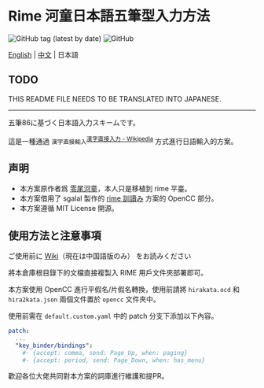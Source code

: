 # Rime 河童日本語五筆型入力方法

![GitHub tag (latest by date)](https://img.shields.io/github/v/tag/momijineko/Rime-KappaJP) ![GitHub](https://img.shields.io/github/license/momijineko/Rime-KappaJP)

[English](https://github.com/momijineko/Rime-KappaJP/blob/master/README.md) | [中文](https://github.com/momijineko/Rime-KappaJP/blob/master/README_zh.md) | 日本語

## TODO

THIS README FILE NEEDS TO BE TRANSLATED INTO JAPANESE.

---

五筆86に基づく日本語入力スキームです。

這是一種通過 `漢字直接輸入`<sup>[漢字直接入力 - Wikipedia](https://ja.wikipedia.org/wiki/漢字直接入力)</sup> 方式進行日語輸入的方案。

## 声明

- 本方案原作者爲 [零尾河童](https://github.com/zerobikappa/rime-kappajp86)，本人只是移植到 rime 平臺。
- 本方案借用了 sgalal 製作的 [rime 訓讀み](https://github.com/sgalal/rime-kunyomi) 方案的 OpenCC 部分。
- 本方案遵循 MIT License 開源。

## 使用方法と注意事項

ご使用前に [Wiki](https://github.com/momijineko/Rime-KappaJP/wiki)（現在は中国語版のみ） をお読みください

將本倉庫根目錄下的文檔直接複製入 RIME 用戶文件夾部署即可。

本方案使用 OpenCC 進行平假名/片假名轉換，使用前請將 `hirakata.ocd` 和 `hira2kata.json` 兩個文件置於 `opencc` 文件夾中。

使用前需在 `default.custom.yaml` 中的 patch 分支下添加以下內容。

```yaml
patch:
  ...
  "key_binder/bindings":
    #- {accept: comma, send: Page_Up, when: paging}
    #- {accept: period, send: Page_Down, when: has_menu}
```

歡迎各位大佬共同對本方案的詞庫進行維護和提PR。
